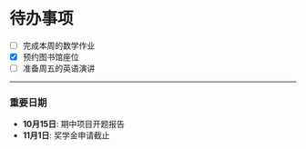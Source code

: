 # 待办事项

- [ ] 完成本周的数学作业
- [x] 预约图书馆座位
- [ ] 准备周五的英语演讲

---

### 重要日期

* **10月15日**: 期中项目开题报告
* **11月1日**: 奖学金申请截止
